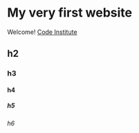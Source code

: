 # My very first website

Welcome! [Code Institute](https://codeinstitute.net)

## h2

### h3

#### h4

##### h5

###### h6

